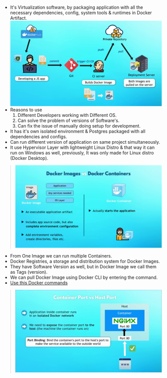 - It's Virtualization software, by packaging application with all the necessary dependencies, config, system tools & runtimes in Docker Artifact.
 ![Docker Cycle](../Archive/Attachment/Docker%20Cycle.png)
- Reasons to use 
	1. Different Developers working with Different OS.
	2. Can solve the problem of versions of Software's.
	3. Can fix the issue of manually doing setup for development.
- It has it's own isolated environment & Postgres packaged with all dependencies and configs.
- Can run different version of application on same project simultaneously.
- It use Hypervisor Layer with lightweight Linux Distro & that way it can run on Windows as well, previously, It was only made for Linux distro (Docker Desktop).

> ![Docker Image  vs Container](../Archive/Attachment/Docker%20Image%20Container.png)

- From One Image we can run multiple Containers.
- Docker Registries, a storage and distribution system for Docker Images.
- They have Software Version as well, but in Docker Image we call them as Tags (version).
- We can pull Docker Image using Docker CLI by entering the command.
- [Use this Docker commands](https://docs.docker.com/engine/reference/commandline/cli/)

> ![Docker Connection](../Archive/Attachment/Docker%20Connection.png)